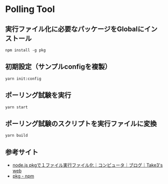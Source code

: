 # Polling Tool

## 実行ファイル化に必要なパッケージをGlobalにインストール

```
npm install -g pkg
```

## 初期設定（サンプルconfigを複製）

```
yarn init:config
```

## ポーリング試験を実行

```
yarn start
```

## ポーリング試験のスクリプトを実行ファイルに変換

```
yarn build
```

## 参考サイト

- [node.js pkgで１ファイル実行ファイル化｜コンピュータ｜ブログ｜Take3's web](https://www.valuestar.work/news/archives/98)  
- [pkg - npm](https://www.npmjs.com/package/pkg)  
